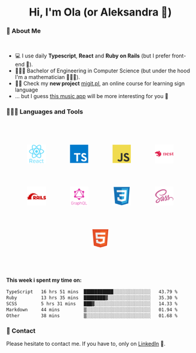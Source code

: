 <h1 align="center">Hi, I'm Ola (or Aleksandra 🧐)</h1>

### 💅 About Me

<br/>

- 💻 I use daily **Typescript**, **React** and **Ruby on Rails** (but I prefer front-end 🦄).
- 👩🏻‍🎓 Bachelor of Engineering in Computer Science (but under the hood I'm a mathematician 🦸🏻‍♀️).
- 🤟🏻 Check my **new project** [migit.pl](https://migit.pl/), an online course for learning sign language
- ... but I guess [this music app](https://navyplayer.netlify.app/) will be more interesting for you 🫠 

### 👩🏻‍💻 Languages and Tools

<br/>
<p align="center">

  <img src="https://github.com/devicons/devicon/blob/master/icons/react/react-original-wordmark.svg" alt="react" width='50' style="margin:30px">
  <img src="https://github.com/devicons/devicon/blob/master/icons/typescript/typescript-original.svg" alt="ts" width='50' style="margin:30px">
  <img src="https://github.com/devicons/devicon/blob/master/icons/javascript/javascript-original.svg" alt="js" width='50' style="margin:30px">
  <img src="https://github.com/devicons/devicon/blob/master/icons/nestjs/nestjs-plain-wordmark.svg" alt="nest" width='50' style="margin:30px">
  <img src="https://github.com/devicons/devicon/blob/master/icons/rails/rails-plain-wordmark.svg" alt="rails" width='50' style="margin:30px">
  <img src="https://github.com/devicons/devicon/blob/master/icons/graphql/graphql-plain-wordmark.svg" alt="graphql" width='50' style="margin:30px">
  <img src="https://github.com/devicons/devicon/blob/master/icons/css3/css3-original.svg" alt="css3" width='50' style="margin:30px">
  <img src="https://github.com/devicons/devicon/blob/master/icons/sass/sass-original.svg" alt="sass" width='50' style="margin:30px">
  <img src="https://github.com/devicons/devicon/blob/master/icons/html5/html5-original.svg" alt="html5" width='50' style="margin:30px">

</p>
<br/>

**This week i spent my time on:**

<!--START_SECTION:waka-->

```text
TypeScript   16 hrs 51 mins  ███████████░░░░░░░░░░░░░░   43.79 %
Ruby         13 hrs 35 mins  ████████▓░░░░░░░░░░░░░░░░   35.30 %
SCSS         5 hrs 31 mins   ███▓░░░░░░░░░░░░░░░░░░░░░   14.33 %
Markdown     44 mins         ▒░░░░░░░░░░░░░░░░░░░░░░░░   01.94 %
Other        38 mins         ▒░░░░░░░░░░░░░░░░░░░░░░░░   01.68 %
```

<!--END_SECTION:waka-->

### 📨 Contact

Please hesitate to contact me. If you have to, only on <a href="https://linkedin.com/in/aleksandra-kamińska">LinkedIn</a> 🙂.
